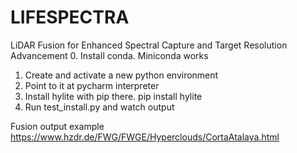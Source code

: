 # LIFESPECTRA
LiDAR Fusion for Enhanced Spectral Capture and Target Resolution Advancement
0. Install conda. Miniconda works 
1. Create and activate a new python environment
2. Point to it at pycharm interpreter
3. Install hylite with pip there.
    pip install hylite
4. Run test_install.py and watch output

Fusion output example https://www.hzdr.de/FWG/FWGE/Hyperclouds/CortaAtalaya.html
